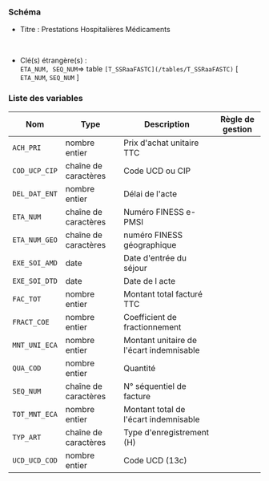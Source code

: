 ### Schéma


- Titre : Prestations Hospitalières Médicaments
<br />



- Clé(s) étrangère(s) : <br />
`ETA_NUM, SEQ_NUM`=> table `[T_SSRaaFASTC](/tables/T_SSRaaFASTC)` [ `ETA_NUM`, `SEQ_NUM` ]<br />

 
### Liste des variables

Nom | Type | Description | Règle de gestion
-|-|-|-
`ACH_PRI`| nombre entier |Prix d'achat unitaire TTC||
`COD_UCP_CIP`| chaîne de caractères |Code UCD ou CIP||
`DEL_DAT_ENT`| nombre entier |Délai de l'acte||
`ETA_NUM`| chaîne de caractères |Numéro FINESS e-PMSI||
`ETA_NUM_GEO`| chaîne de caractères |numéro FINESS géographique||
`EXE_SOI_AMD`| date |Date d'entrée du séjour||
`EXE_SOI_DTD`| date |Date de l acte||
`FAC_TOT`| nombre entier |Montant total facturé TTC||
`FRACT_COE`| nombre entier |Coefficient de fractionnement||
`MNT_UNI_ECA`| nombre entier |Montant unitaire de l'écart indemnisable||
`QUA_COD`| nombre entier |Quantité||
`SEQ_NUM`| chaîne de caractères |N° séquentiel de facture||
`TOT_MNT_ECA`| nombre entier |Montant total de l'écart indemnisable||
`TYP_ART`| chaîne de caractères |Type d'enregistrement (H)||
`UCD_UCD_COD`| nombre entier |Code UCD (13c)||